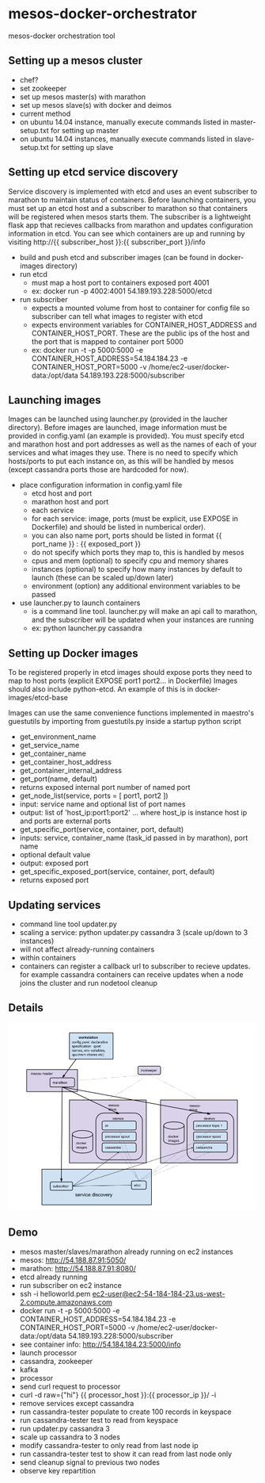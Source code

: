 mesos-docker-orchestrator
=========================

mesos-docker orchestration tool

## Setting up a mesos cluster
* chef?
 * set zookeeper
 * set up mesos master(s) with marathon
 * set up mesos slave(s) with docker and deimos
* current method
 * on ubuntu 14.04 instance, manually execute commands listed in master-setup.txt for setting up master
 * on ubuntu 14.04 instances, manually execute commands listed in slave-setup.txt for setting up slave

## Setting up etcd service discovery
Service discovery is implemented with etcd and uses an event subscriber to marathon to maintain status of containers. 
Before launching containers, you must set up an etcd host and a subscriber to marathon so that containers will be registered when mesos starts them.
The subscriber is a lightweight flask app that recieves callbacks from marathon and updates configuration information in etcd.
You can see which containers are up and running by visiting http://{{ subscriber_host }}:{{ subscriber_port }}/info
* build and push etcd and subscriber images (can be found in docker-images directory)
* run etcd
  * must map a host port to containers exposed port 4001 
  * ex: docker run -p 4002:4001 54.189.193.228:5000/etcd
* run subscriber
  * expects a mounted volume from host to container for config file so subscriber can tell what images to register with etcd
  * expects environment variables for CONTAINER_HOST_ADDRESS and CONTAINER_HOST_PORT. These are the public ips of the host and the port that is mapped to container port 5000
  * ex: docker run -t -p 5000:5000 -e CONTAINER_HOST_ADDRESS=54.184.184.23 -e CONTAINER_HOST_PORT=5000 -v /home/ec2-user/docker-data:/opt/data 54.189.193.228:5000/subscriber

## Launching images
Images can be launched using launcher.py (provided in the laucher directory). Before images are launched, image information
must be provided in config.yaml (an example is provided). You must specify etcd and marathon host and port addresses as well as
the names of each of your services and what images they use. There is no need to specify which hosts/ports to put each instance on, as this
will be handled by mesos (except cassandra ports those are hardcoded for now). 
* place configuration information in config.yaml file
  * etcd host and port
  * marathon host and port
  * each service
  * for each service: image, ports (must be explicit, use EXPOSE in Dockerfile) and should be listed in numberical order). 
  * you can also name port, ports should be listed in format {{ port_name }} : {{ exposed_port }}
  * do not specify which ports they map to, this is handled by mesos
  * cpus and mem (optional) to specify cpu and memory shares
  * instances (optional) to specify how many instances by default to launch (these can be scaled up/down later)
  * environment (option) any additional environment variables to be passed
* use launcher.py to launch containers
  * is a command line tool. launcher.py will make an api call to marathon, and the subscriber will be updated when your instances are running
  * ex: python launcher.py cassandra

## Setting up Docker images

To be registered properly in etcd images should expose ports they need to map to host ports (explicit EXPOSE port1 port2... in Dockerfile)
Images should also include python-etcd. An example of this is in docker-images/etcd-base

Images can use the same convenience functions implemented in maestro's guestutils by importing from guestutils.py inside a startup python script
* get_environment_name
* get_service_name
* get_container_name
* get_container_host_address
* get_container_internal_address
* get_port(name, default)
 * returns exposed internal port number of named port
* get_node_list(service, ports = [ port1, port2 ])
 * input: service name and optional list of port names
 * output: list of 'host_ip:port1:port2' ... where host_ip is instance host ip and ports are external ports
* get_specific_port(service, container, port, default)
 * inputs: service, container_name (task_id passed in by marathon), port name
 * optional default value
 * output: exposed port
* get_specific_exposed_port(service, container, port, default)
 * returns exposed port


## Updating services
* command line tool updater.py
 * scaling a service: python updater.py cassandra 3 (scale up/down to 3 instances)
 * will not affect already-running containers
* within containers
 * containers can register a callback url to subscriber to recieve updates. for example cassandra containers can receive updates when a node joins the cluster and run nodetool cleanup

## Details
![alt tag](comparisons/mesos.png)

## Demo
* mesos master/slaves/marathon already running on ec2 instances
 * mesos: http://54.188.87.91:5050/
 * marathon: http://54.188.87.91:8080/
* etcd already running
* run subscriber on ec2 instance
 * ssh -i helloworld.pem ec2-user@ec2-54-184-184-23.us-west-2.compute.amazonaws.com
 * docker run -t -p 5000:5000 -e CONTAINER_HOST_ADDRESS=54.184.184.23 -e CONTAINER_HOST_PORT=5000 -v /home/ec2-user/docker-data:/opt/data 54.189.193.228:5000/subscriber
 * see container info: http://54.184.184.23:5000/info
* launch processor
 * cassandra, zookeeper
 * kafka
 * processor
 * send curl request to processor 
 * curl -d raw={"hi"} {{ processor_host }}:{{ processor_ip }}/ -i
* remove services except cassandra
* run cassandra-tester populate to create 100 records in keyspace
* run cassandra-tester test to read from keyspace
* run updater.py cassandra 3 
 * scale up cassandra to 3 nodes
* modify cassandra-tester to only read from last node ip
 * run cassandra-tester test to show it can read from last node only
* send cleanup signal to previous two nodes
 * observe key repartition
